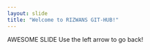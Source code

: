 ```yaml
---
layout: slide
title: "Welcome to RIZWANS GIT-HUB!"
---
```

AWESOME SLIDE
Use the left arrow to go back!
 